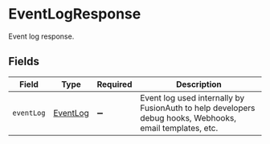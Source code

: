 # EventLogResponse

Event log response.


## Fields

| Field                                                                                                   | Type                                                                                                    | Required                                                                                                | Description                                                                                             |
| ------------------------------------------------------------------------------------------------------- | ------------------------------------------------------------------------------------------------------- | ------------------------------------------------------------------------------------------------------- | ------------------------------------------------------------------------------------------------------- |
| `eventLog`                                                                                              | [EventLog](../../models/shared/eventlog.md)                                                             | :heavy_minus_sign:                                                                                      | Event log used internally by FusionAuth to help developers debug hooks, Webhooks, email templates, etc. |